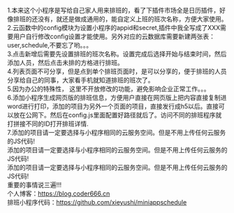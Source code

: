1.本来这个小程序是写给自己家人用来排班的，看了下插件市场全是日历插件，好像排班的还没有，就还是做成通用的，能自定义上班的班次名称，方便大家使用。  
2.云函数中的config模块为设置小程序的appid和secret,插件中我全写成了XXX需要用户自行修改config设置才能使用。另外对应的云数据库需要新建两张表：user,schedule,不要忘了哟。。。  
3.点击新增后需要先设置排班的班次名称。设置完成后选择开始与结束时间，然后添加人员，然后点击未排的方格进行排班。  
4.列表页面不可分享，但是点到单个排班页面时，是可以分享的，便于排班的人员分享给自己的同事，大家看手机就知道排班的班次了。  
5.因为办公的特殊性， 这里不开放修改的功能，避免影响企业正常工作。。。  
6.添加小程序生成网页版的排班信息，方便用户直接在网页版上把内容直接复制进word进行打印，添加的项目为另外一个页面的项目，直接发行成h5以后。直接可以放在公网下。然后在config.js里面配置好路径就后了。访问不同的排班程序就打拼接不同的ID打开排班详情.  
7.添加的项目请一定要选择与小程序相同的云服务空间。但是不用上传任何云服务的JS代码!  
添加的项目请一定要选择与小程序相同的云服务空间。但是不用上传任何云服务的JS代码!  
添加的项目请一定要选择与小程序相同的云服务空间。但是不用上传任何云服务的JS代码!  
重要的事情说三遍!!!  
个人博客：https://blog.coder666.cn  
排班小程序代码：https://github.com/xieyushi/miniappschedule  
